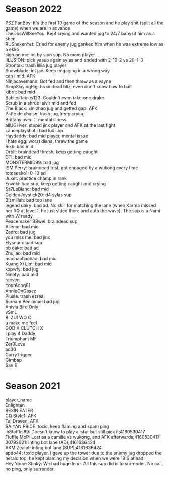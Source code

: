 # Season 2022
PSZ FanBoy: It's the first 10 game of the season and he play shit (split all the game) when we are in advance<br>
TheDocWillSeeYou: Kept crying and wanted jug to 24/7 babysit him as a shen<br>
RUShakenYet: Cried for enemy jug ganked him when he was extreme low as a ekko<br>
sigh on me: int by sion sup. No mom player<br>
IILUSION: pick yasuo again sylas and ended with 2-10-2 vs 20-1-3<br>
Strontak: trash lillia jug player<br>
Snowblade: int jax. Keep engaging in a wrong way<br>
can i mid: AFK<br>
Ninjacavemann: Got fed and then threw as a vayne<br>
SimpSlayingPig: brain dead bliz, even don't know how to bait<br>
kibrit: bad mid<br>
BabiesRabies123: Couldn't even take one drake<br>
Scrub in a shrub: sivir mid and fed<br>
The Bláck: xin zhao jug and getted gap. AFK<br>
Patte de chaise: trash jug, keep crying<br>
Brittanyloveu： mental illness <br>
allUGHver: stupid jinx player and AFK at the last fight<br>
LanceplaysLoL: bad lux sup<br>
Haydaddy: bad mid player, mental issue<br>
I hate egg: worst diana, threw the game<br>
Rikk: bad mid<br>
Orbît: braindead thresh, keep getting caught<br>
DTi: bad mid<br>
MONSTERMID99: bad jug<br>
ISM Perry: braindead trist, got engaged by a wukong every time<br>
totoseeko1: 0-10 ad<br>
Juket: practice champ in rank <br>
Envoki: bad sup, keep getting caught and crying<br>
Ss7LeBlanc: bad mid<br>
GoldenJoystick20: d4 sylas sup<br>
Bismillah: bad top lane<br>
Iegend dairy: bad ad. No skill for matching the lane (when Karma missed her RQ at level 1, he just sitted there and auto the wave). The sup is a Nami with W ready<br>
Peacemaker BBwei: braindead sup<br>
Allenio: bad mid<br>
Zadro: bad jug<br>
you miss me: bad jinx<br>
Elyseum: bad sup<br>
pb cake: bad ad <br>
Zhujiao: bad mid <br>
maohaohaohao: bad mid<br>
Kuang Xi Lim: bad mid<br>
kxpwfy: bad jug<br>
Ninety: bad mid<br>
raoven<br>
YourAdog81<br>
AnnieOnGaseo<br>
Plusle: trash ezreal<br>
Scream Benihime: bad jug<br>
Anivia Bird Only<br>
vSmL<br>
BI ZUI WO C<br>
u make me feel<br>
GOD X CLUTCH X<br>
I play 4 Daddy<br>
Triumphant MF<br>
Zer0Love<br>
ad30<br>
CarryTrigger<br>
Gïmbap<br>
San E<br>

# Season 2021
player_name<br>
EnIighten<br>
RESIN EATER<br>
CQ Style1: AFK<br>
Tai Draven: AFK<br>
SAIYAN PRIDE: toxic, keep flaming and spam ping<br>
ih8fatfks69: Doesn't know to play alistar but still pick it;4160530417<br>
Fluffie McP: Lost as a camille vs wukong, and AFK afterwards;4160530417<br>
30792621: inting bot lane (AD);4161636424<br>
AKM Zealot: inting bot lane (SUP);4161636424<br>
apdo44: toxic player. I gave up the tower due to the enemy jug dropped the herald top, he kept blaming my decision when we were 19:6 ahead<br>
Hey Youre Stinky: We had huge lead. All this sup did is to surrender. No call, no ping, only surrender.<br>

